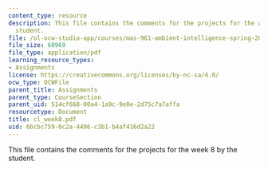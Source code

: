 ```yaml
---
content_type: resource
description: This file contains the comments for the projects for the week 8 by the
  student.
file: /ol-ocw-studio-app/courses/mas-961-ambient-intelligence-spring-2005/6bcbc7590c2a4496c3b1b4af416d2a22_cl_week8.pdf
file_size: 60969
file_type: application/pdf
learning_resource_types:
- Assignments
license: https://creativecommons.org/licenses/by-nc-sa/4.0/
ocw_type: OCWFile
parent_title: Assignments
parent_type: CourseSection
parent_uid: 514cf668-00a4-1a9c-9e0e-2d75c7a7affa
resourcetype: Document
title: cl_week8.pdf
uid: 6bcbc759-0c2a-4496-c3b1-b4af416d2a22
---
```

This file contains the comments for the projects for the week 8 by the student.